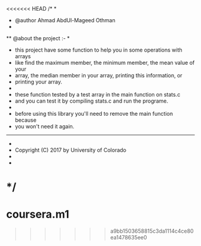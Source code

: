 <<<<<<< HEAD
 /*
 *
 * @author Ahmad AbdUl-Mageed Othman
 *
 ** @about the project :-
 *
 * this project have some function to help you in some operations with arrays 
 * like find the maximum member, the minimum member, the mean value of your 
 * array, the median member in your array, printing this information, or 
 * printing your array.
 *
 * these function tested by a test array in the main function on stats.c 
 * and you can test it by compiling stats.c and run the programe.
 *
 * before using this library you'll need to remove the main function because
 * you won't need it again.
 *****************************************************************************
 *
 * Copyright (C) 2017 by University of Colorado
 *
 * 
 */
=======
# coursera.m1
>>>>>>> a9bb1503658815c3da1114c4ce80ea1478635ee0
